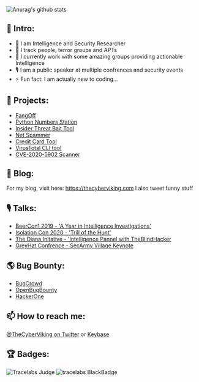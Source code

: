 ![Anurag's github stats](https://github-readme-stats.vercel.app/api?username=TheCyberViking&show_icons=true&title_color=fff&icon_color=79ff97&text_color=9f9f9f&bg_color=151515)

## 👋 Intro:
- 🔭 I am Intelligence and Security Researcher
- 🌱 I track people, terror groups and APTs
- 👯 I currently work with some amazing groups providing actionable Intelligence
- 🎙 I am a public speaker at multiple confrences and security events 
- ⚡ Fun fact: I am actually new to coding...

## 🤖 Projects:
- [FangOff](https://github.com/TheCyberViking/FangOff)
- [Python Numbers Station](https://github.com/TheCyberViking/NumbersStation)
- [Insider Threat Bait Tool](https://github.com/TheCyberViking/Insider_Threat_Bait)
- [Net Spammer](https://github.com/TheCyberViking/NetSpammer)
- [Credit Card Tool](https://github.com/TheCyberViking/CreditCardTool)
- [VirusTotal CLI tool](https://github.com/TheCyberViking/VirusTotal_CLI)
- [CVE-2020-5902 Scanner](https://github.com/TheCyberViking/CVE-2020-5902-Vuln-Checker)

## 📝 Blog: 
For my blog, visit here: https://thecyberviking.com I also tweet funny stuff

## 🎙 Talks:
- [BeerCon1 2019 - 'A Year in Intelligence Investigations'](https://www.youtube.com/watch?v=_Jji9955wpQ)
- [Isolation Con 2020 - 'Trill of the Hunt'](https://www.youtube.com/watch?v=mc-Ry3nQ6h0)
- [The Diana Initative - 'Intelligence Pannel with TheBlindHacker](https://www.a.dianainitiative.org/5/leap-day-twitch-stream/)
- [GreyHat Confrence - SecArmy Village Keynote](https://twitter.com/secarmyofficial/status/1319334821227737089)

## 🌎 Bug Bounty: 
- [BugCrowd](https://bugcrowd.com/CyberViking)
- [OpenBugBounty](https://www.openbugbounty.org/researchers/TheCyberViking/)
- [HackerOne](https://hackerone.com/thecyberviking)

## 📫 How to reach me:
[@TheCyberViking on Twitter](https://twitter.com/TheCyberViking) or [Keybase](https://keybase.io/thecyberviking)

## 🏆 Badges:
![Tracelabs Judge](https://media.ca.badgr.com/uploads/badges/assertion-rMX2aBBxQqaUMr-KoTtMYg.png)
![tracelabs BlackBadge](https://media.ca.badgr.com/uploads/badges/assertion-AKWMNjuVRyGR6fr39t24hA.png)

